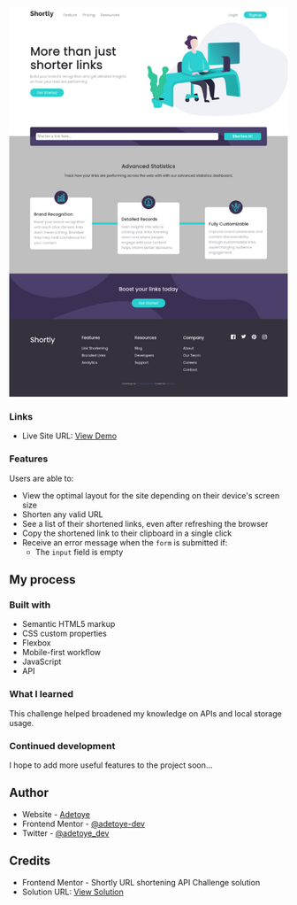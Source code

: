 ![](./images/screenshot.jpg)

### Links

- Live Site URL: [View Demo](https://shortly-umber-one.vercel.app)

### Features

Users are able to:

- View the optimal layout for the site depending on their device's screen size
- Shorten any valid URL
- See a list of their shortened links, even after refreshing the browser
- Copy the shortened link to their clipboard in a single click
- Receive an error message when the `form` is submitted if:
  - The `input` field is empty

## My process

### Built with

- Semantic HTML5 markup
- CSS custom properties
- Flexbox
- Mobile-first workflow
- JavaScript
- API

### What I learned

This challenge helped broadened my knowledge on APIs and local storage usage.

### Continued development

I hope to add more useful features to the project soon...

## Author

- Website - [Adetoye](https://adetoye.vercel.app)
- Frontend Mentor - [@adetoye-dev](https://www.frontendmentor.io/profile/adetoye-dev)
- Twitter - [@adetoye_dev](https://www.twitter.com/adetoye_dev)

## Credits
- Frontend Mentor - Shortly URL shortening API Challenge solution
- Solution URL: [View Solution](https://www.frontendmentor.io/solutions/html5-css3-flexbox-mobilefirst-workflow-vanilla-js-api-LP05bpCTwC)

